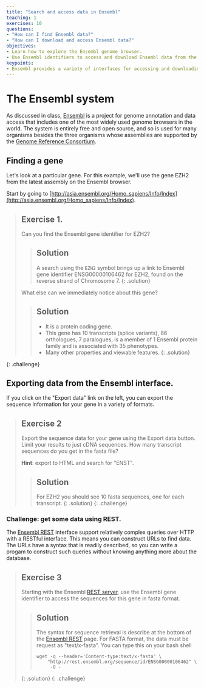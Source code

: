 ```yaml
---
title: "Search and access data in Ensembl"
teaching: 1
exercises: 10
questions:
- "How can I find Ensembl data?"
- "How can I download and access Ensembl data?"
objectives:
- Learn how to explore the Ensembl genome browser.
- Use Ensembl identifiers to access and download Ensembl data from the command line
keypoints:
- Ensembl provides a variety of interfaces for accessing and downloading data.
---
```


# The Ensembl system

As discussed in class, [Ensembl][ensembl] is a project for genome annotation and data
access that includes one of the most widely used genome browsers in the world. The system
is entirely free and open source, and so is used for many organisms besides the three
organisms whose assemblies are supported by the [Genome Reference Consortium][grc]. 

## Finding a gene

Let's look at a particular gene.  For this example, we'll use the gene EZH2 from the
latest assembly on the Ensembl browser. 

Start by going to
[http://asia.ensembl.org/Homo_sapiens/Info/Index](http://asia.ensembl.org/Homo_sapiens/Info/Index).

> ## Exercise 1. 
> 
> Can you find the Ensembl gene identifier for EZH2?
> 
> > ## Solution
> > 
> > A search using the `EZH2` symbol brings up a link to Ensembl gene identifier
> > ENSG00000106462 for EZH2, found on the reverse strand of Chromosome 7.
> {: .solution} 
>
>   What else can we immediately notice about this gene?
>
> > ## Solution
> >
> > -  It  is a protein coding gene.
> > -  This gene has 10 transcripts (splice variants), 86 orthologues, 7 paralogues, is a
> >    member of 1 Ensembl protein family and is associated with 35 phenotypes.
> > -  Many other properties and viewable features.
> {: .solution} 
>
{: .challenge}

## Exporting data from the Ensembl interface.

If you click on the "Export data" link on the left, you can export the sequence
information for your gene in a variety of formats.

> ## Exercise 2
> 
> Export the sequence data for your gene using the Export data button. Limit your results to
> just cDNA sequences.  How many transcript sequences do you get in the fasta file? 
> 
> **Hint**: export to HTML and search for "ENST".
> 
> > ## Solution
> > 
> > For EZH2 you should see 10 fasta sequences, one for each transcript.
> {: .solution}
{: .challenge}

### Challenge: get some data using REST.

The [Ensembl REST][rest] interface support relatively complex queries over HTTP with a RESTful
interface. This means you can construct URLs to find data. The URLs have a syntax that is
readily described, so you can write a progam to construct such queries without knowing
anything more about the database.

> ## Exercise 3
> 
> Starting with the Ensembl [REST server][rest], use the Ensembl gene identifier to access
> the sequences for this gene in fasta format.
> 
> > ## Solution
> > 
> > The syntax for sequence retrieval is describe at the bottom of the [Ensembl REST][rest]
> > page. For FASTA format, the data must be request as "text/x-fasta".  You can type this on
> > your bash shell
> > 
> >     wget -q --header='Content-type:text/x-fasta' \
> >         "http://rest.ensembl.org/sequence/id/ENSG00000106462" \
> >          -O -
> > 
> {: .solution}
{: .challenge}



[ensembl]: http://asia.ensembl.org/index.html
[ebi]: http://www.ebi.ac.uk/
[biomart]: http://www.biomart.org
[wtsi]: http://www.sanger.ac.uk/
[archives]: http://asia.ensembl.org/info/website/archives/index.html
[pre]: http://pre.ensembl.org/index.html
[grc]: https://www.ncbi.nlm.nih.gov/grc
[rest]: http://rest.ensembl.org/
